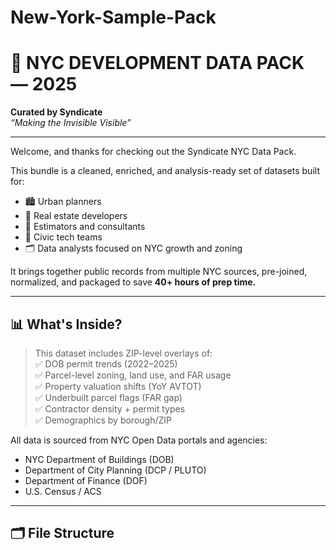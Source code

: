# New-York-Sample-Pack

# 🗽 NYC DEVELOPMENT DATA PACK — 2025
**Curated by Syndicate**  
*“Making the Invisible Visible”*

---

Welcome, and thanks for checking out the Syndicate NYC Data Pack.

This bundle is a cleaned, enriched, and analysis-ready set of datasets built for:

- 🏙️ Urban planners  
- 🧱 Real estate developers  
- 🧮 Estimators and consultants  
- 🧠 Civic tech teams  
- 🗂️ Data analysts focused on NYC growth and zoning

It brings together public records from multiple NYC sources, pre-joined, normalized, and packaged to save **40+ hours of prep time.**

---

## 📊 What's Inside?

> This dataset includes ZIP-level overlays of:  
> ✅ DOB permit trends (2022–2025)  
> ✅ Parcel-level zoning, land use, and FAR usage  
> ✅ Property valuation shifts (YoY AVTOT)  
> ✅ Underbuilt parcel flags (FAR gap)  
> ✅ Contractor density + permit types  
> ✅ Demographics by borough/ZIP

All data is sourced from NYC Open Data portals and agencies:
- NYC Department of Buildings (DOB)
- Department of City Planning (DCP / PLUTO)
- Department of Finance (DOF)
- U.S. Census / ACS

---

## 🗂️ File Structure

